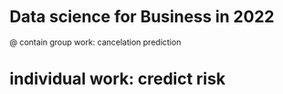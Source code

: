 # Data science for Business in 2022
@ contain group work: cancelation prediction
# individual work: credict risk
